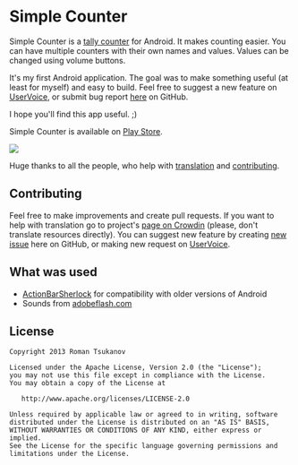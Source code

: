 # Simple Counter

Simple Counter is a [tally counter](http://en.wikipedia.org/wiki/Tally_counter) for Android.
It makes counting easier. You can have multiple counters with their own names and values.
Values can be changed using volume buttons.

It's my first Android application. The goal was to make something useful (at least for myself)
and easy to build. Feel free to suggest a new feature on [UserVoice](https://counter.uservoice.com/),
or submit bug report [here](https://github.com/Tsukanov/Simple-Counter/issues) on GitHub.

I hope you'll find this app useful. ;)

Simple Counter is available on [Play Store](https://play.google.com/store/apps/details?id=me.tsukanov.counter).

![](http://i.imgur.com/RyI0DlT.png)

Huge thanks to all the people, who help with [translation](http://crowdin.net/project/simple-counter)
and [contributing](https://github.com/Tsukanov/Simple-Counter/contributors).

## Contributing
Feel free to make improvements and create pull requests. If you want to help with translation go to project's
[page on Crowdin](http://crowdin.net/project/simple-counter) (please, don't translate resources directly).
You can suggest new feature by creating [new issue](https://github.com/Tsukanov/Simple-Counter/issues/new) here on GitHub,
or making new request on [UserVoice](https://counter.uservoice.com/).

## What was used
* [ActionBarSherlock](http://actionbarsherlock.com/) for compatibility with older versions of Android
* Sounds from [adobeflash.com](http://www.adobeflash.com/download/sounds/clicks/)

## License
    Copyright 2013 Roman Tsukanov

    Licensed under the Apache License, Version 2.0 (the "License");
    you may not use this file except in compliance with the License.
    You may obtain a copy of the License at

       http://www.apache.org/licenses/LICENSE-2.0

    Unless required by applicable law or agreed to in writing, software
    distributed under the License is distributed on an "AS IS" BASIS,
    WITHOUT WARRANTIES OR CONDITIONS OF ANY KIND, either express or implied.
    See the License for the specific language governing permissions and
    limitations under the License.